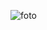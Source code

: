 <!--### Bienvenidos a mi Github 😄
Subiré mis proyectos sobre desarrollo web! 📚💻 \
Espero que os gusten ❤️❤️-->
![foto](https://github-readme-stats.vercel.app/api?username=jesusmarzor&show_icons=true)
<!--
**jesusmarzor/jesusmarzor** is a ✨ _special_ ✨ repository because its `README.md` (this file) appears on your GitHub profile.

Here are some ideas to get you started:

- 🔭 I’m currently working on ...
- 🌱 I’m currently learning ...
- 👯 I’m looking to collaborate on ...
- 🤔 I’m looking for help with ...
- 💬 Ask me about ...
- 📫 How to reach me: ...
- 😄 Pronouns: ...
- ⚡ Fun fact: ...
-->
